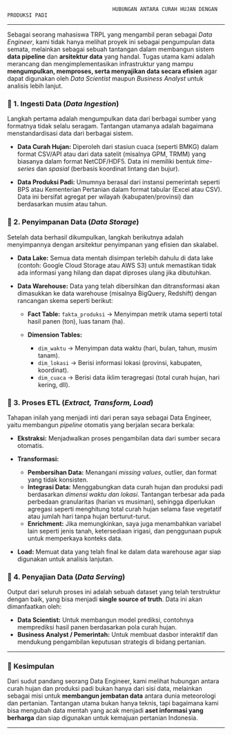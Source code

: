                                       HUBUNGAN ANTARA CURAH HUJAN DENGAN PRODUKSI PADI 
---

Sebagai seorang mahasiswa TRPL yang mengambil peran sebagai *Data Engineer*, kami tidak hanya melihat proyek ini sebagai pengumpulan data semata, melainkan sebagai sebuah tantangan dalam membangun sistem **data pipeline** dan **arsitektur data** yang handal. Tugas utama kami adalah merancang dan mengimplementasikan infrastruktur yang mampu **mengumpulkan, memproses, serta menyajikan data secara efisien** agar dapat digunakan oleh *Data Scientist* maupun *Business Analyst* untuk analisis lebih lanjut.

### 🔹 1. Ingesti Data (*Data Ingestion*)
Langkah pertama adalah mengumpulkan data dari berbagai sumber yang formatnya tidak selalu seragam. Tantangan utamanya adalah bagaimana menstandardisasi data dari berbagai sistem.

* **Data Curah Hujan:**
  Diperoleh dari stasiun cuaca (seperti BMKG) dalam format CSV/API atau dari data satelit (misalnya GPM, TRMM) yang biasanya dalam format NetCDF/HDF5. Data ini memiliki bentuk *time-series* dan *spasial* (berbasis koordinat lintang dan bujur).

* **Data Produksi Padi:**
  Umumnya berasal dari instansi pemerintah seperti BPS atau Kementerian Pertanian dalam format tabular (Excel atau CSV). Data ini bersifat agregat per wilayah (kabupaten/provinsi) dan berdasarkan musim atau tahun.

### 🔹 2. Penyimpanan Data (*Data Storage*)
Setelah data berhasil dikumpulkan, langkah berikutnya adalah menyimpannya dengan arsitektur penyimpanan yang efisien dan skalabel.

* **Data Lake:**
  Semua data mentah disimpan terlebih dahulu di data lake (contoh: Google Cloud Storage atau AWS S3) untuk memastikan tidak ada informasi yang hilang dan dapat diproses ulang jika dibutuhkan.

* **Data Warehouse:**
  Data yang telah dibersihkan dan ditransformasi akan dimasukkan ke data warehouse (misalnya BigQuery, Redshift) dengan rancangan skema seperti berikut:

  * **Fact Table:** `fakta_produksi` → Menyimpan metrik utama seperti total hasil panen (ton), luas tanam (ha).
  * **Dimension Tables:**

    * `dim_waktu` → Menyimpan data waktu (hari, bulan, tahun, musim tanam).
    * `dim_lokasi` → Berisi informasi lokasi (provinsi, kabupaten, koordinat).
    * `dim_cuaca` → Berisi data iklim teragregasi (total curah hujan, hari kering, dll).

### 🔹 3. Proses ETL (*Extract, Transform, Load*)
Tahapan inilah yang menjadi inti dari peran saya sebagai Data Engineer, yaitu membangun *pipeline* otomatis yang berjalan secara berkala:

* **Ekstraksi:**
  Menjadwalkan proses pengambilan data dari sumber secara otomatis.

* **Transformasi:**

  * **Pembersihan Data:** Menangani *missing values*, outlier, dan format yang tidak konsisten.
  * **Integrasi Data:** Menggabungkan data curah hujan dan produksi padi berdasarkan *dimensi waktu dan lokasi*. Tantangan terbesar ada pada perbedaan granularitas (harian vs musiman), sehingga diperlukan agregasi seperti menghitung total curah hujan selama fase vegetatif atau jumlah hari tanpa hujan berturut-turut.
  * **Enrichment:** Jika memungkinkan, saya juga menambahkan variabel lain seperti jenis tanah, ketersediaan irigasi, dan penggunaan pupuk untuk memperkaya konteks data.
* **Load:**
  Memuat data yang telah final ke dalam data warehouse agar siap digunakan untuk analisis lanjutan.

### 🔹 4. Penyajian Data (*Data Serving*)
Output dari seluruh proses ini adalah sebuah dataset yang telah terstruktur dengan baik, yang bisa menjadi **single source of truth**. Data ini akan dimanfaatkan oleh:
* **Data Scientist:** Untuk membangun model prediksi, contohnya memprediksi hasil panen berdasarkan pola curah hujan.
* **Business Analyst / Pemerintah:** Untuk membuat dasbor interaktif dan mendukung pengambilan keputusan strategis di bidang pertanian.

---

### 🔸 Kesimpulan
Dari sudut pandang seorang Data Engineer, kami melihat hubungan antara curah hujan dan produksi padi bukan hanya dari sisi data, melainkan sebagai misi untuk **membangun jembatan data** antara dunia meteorologi dan pertanian. Tantangan utama bukan hanya teknis, tapi bagaimana kami bisa mengubah data mentah yang acak menjadi **aset informasi yang berharga** dan siap digunakan untuk kemajuan pertanian Indonesia.

---
